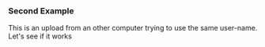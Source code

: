 ### Second Example

This is an upload from an other computer trying to use the same user-name.
Let's see if it works
